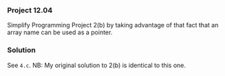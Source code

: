 ### Project 12.04
Simplify Programming Project 2(b) by taking advantage of that fact that an array
name can be used as a pointer.

### Solution
See `4.c`. NB: My original solution to 2(b) is identical to this one.
